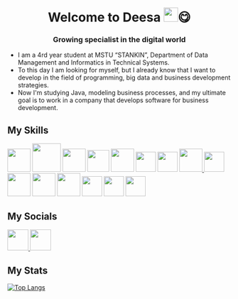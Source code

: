 <h1 align="center">Welcome to Deesa
<img src="https://github.com/blackcater/blackcater/raw/main/images/Hi.gif" height="32"/>😋</h1>
<h3 align="center">Growing specialist in the digital world</h3>

* I am a 4rd year student at MSTU “STANKIN”, Department of Data Management and Informatics in Technical Systems.
* To this day I am looking for myself, but I already know that I want to develop in the field of programming, big data and business development strategies.
* Now I'm studying Java, modeling business processes, and my ultimate goal is to work in a company that develops software for business development.

<h2>My Skills</h2>

<p align="left">
<a> <img src="https://img.icons8.com/?size=64&id=46630&format=png" width=52> </a>
<a> <img src="https://repository-images.githubusercontent.com/400161932/257a8be2-bbf2-4218-a55b-219d819578b2" width=64> </a>
<a> <img src="https://img.icons8.com/?size=80&id=F7REdHlg6KJX&format=png" width=52> </a>
<a> <img src="https://cdn.freebiesupply.com/logos/large/2x/eclipse-11-logo-png-transparent.png" width=49> </a> 
<a> <img src="https://img.icons8.com/?size=48&id=ksMs0PlzI1vG&format=png" width=52> </a>
<a> <img src="https://cdn-icons-png.flaticon.com/128/5968/5968342.png" width=45> </a>
<a> <img src="https://cdn.freebiesupply.com/logos/large/2x/spring-3-logo-png-transparent.png" width=45> </a>
<a href="https://www.mongodb.com/"> <img src="https://img.icons8.com/?size=64&id=o6OvAxG0nzTH&format=png" width=52> </a> 
<a href="https://mariadb.org/"> <img src="https://img.icons8.com/?size=48&id=DakakaPez2uy&format=png" width=45> </a>
<a> <img src="https://img.icons8.com/?size=64&id=xBKl2pdJg5kk&format=png" width=52> </a>
<a> <img src="https://static-00.iconduck.com/assets.00/github-desktop-icon-2046x2048-r5plljad.png" width=52> </a>
<a> <img src="https://img.icons8.com/?size=64&id=121464&format=png" width=52> </a>
<a> <img src="https://img.icons8.com/?size=48&id=PyrC8m2e1FtU&format=png" width=45> </a>
<a> <img src="https://cdn-icons-png.flaticon.com/128/1383/1383269.png" width=45> </a>
<a> <img src="https://cdn-icons-png.flaticon.com/128/8285/8285804.png" width=45> </a>

<h2>My Socials</h2>
<p>
<a href="https://vk.com/d.lecler"> <img src="https://img.icons8.com/?size=48&id=ggovGWI16G39&format=png" width=47> </a>
<a href="https://t.me/Denis_Lecler"> <img src="https://github.com/DLecler/DLecler/assets/162699814/0a44b000-c260-4386-a561-bec73f956318" width=47> </a>
</p>

<h2>My Stats</h2>

[![Top Langs](https://github-readme-stats.vercel.app/api/top-langs/?username=dlecler&title_color=0891b2&text_color=ffffff&bg_color=1c1917)](https://github.com/dlecler/github-readme-stats)



